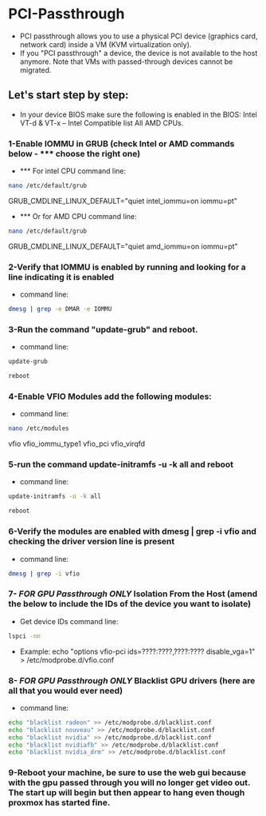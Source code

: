 # PCI-Passthrough
* PCI passthrough allows you to use a physical PCI device (graphics card, network card) inside a VM (KVM virtualization only).
* If you "PCI passthrough" a device, the device is not available to the host anymore. Note that VMs with passed-through devices cannot be migrated.
## Let's start step by step:
* In your device BIOS make sure the following is enabled in the BIOS: Intel VT-d & VT-x – Intel Compatible list All AMD CPUs.
### 1-Enable IOMMU in GRUB (check Intel or AMD commands below - *** choose the right one)
* *** For intel CPU command line: 
```bash
nano /etc/default/grub
```
GRUB_CMDLINE_LINUX_DEFAULT="quiet intel_iommu=on iommu=pt"

* *** Or for AMD CPU command line:
```bash
nano /etc/default/grub
```
GRUB_CMDLINE_LINUX_DEFAULT="quiet amd_iommu=on iommu=pt"
### 2-Verify that IOMMU is enabled by running and looking for a line indicating it is enabled
* command line:
```bash
dmesg | grep -e DMAR -e IOMMU
```
### 3-Run the command "update-grub" and reboot.
* command line:
```bash
update-grub
```
```bash
reboot
```
### 4-Enable VFIO Modules add the following modules:
* command line:
```bash
nano /etc/modules
```
vfio
vfio_iommu_type1
vfio_pci
vfio_virqfd
### 5-run the command update-initramfs -u -k all and reboot
* command line:
```bash
update-initramfs -u -k all
```
```bash
reboot
```
### 6-Verify the modules are enabled with dmesg | grep -i vfio and checking the driver version line is present
* command line:
```bash
dmesg | grep -i vfio
```
### 7- *FOR GPU Passthrough ONLY* Isolation From the Host (amend the below to include the IDs of the device you want to isolate)
* Get device IDs command line:
```bash
lspci -nn
```
* Example:
echo "options vfio-pci ids=????:????,????:???? disable_vga=1" > /etc/modprobe.d/vfio.conf
### 8- *FOR GPU Passthrough ONLY* Blacklist GPU drivers (here are all that you would ever need)
* command line:
```bash
echo "blacklist radeon" >> /etc/modprobe.d/blacklist.conf 
echo "blacklist nouveau" >> /etc/modprobe.d/blacklist.conf 
echo "blacklist nvidia" >> /etc/modprobe.d/blacklist.conf 
echo "blacklist nvidiafb" >> /etc/modprobe.d/blacklist.conf
echo "blacklist nvidia_drm" >> /etc/modprobe.d/blacklist.conf 
```
### 9-Reboot your machine, be sure to use the web gui because with the gpu passed through you will no longer get video out. The start up will begin but then appear to hang even though proxmox has started fine.
